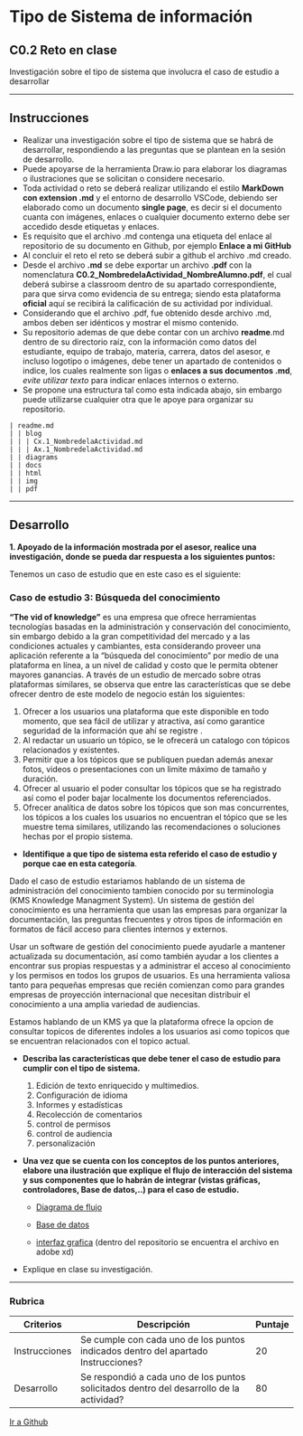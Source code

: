 # Tipo de Sistema de información

##  C0.2 Reto en clase

Investigación sobre el tipo de sistema que involucra el caso de estudio a desarrollar

___

## Instrucciones

- Realizar una investigación sobre el tipo de sistema que se habrá de desarrollar, respondiendo a las preguntas que se plantean en la sesión de desarrollo.
- Puede apoyarse de la herramienta Draw.io para elaborar los diagramas o ilustraciones que se solicitan o considere necesario.
- Toda actividad o reto se deberá realizar utilizando el estilo **MarkDown con extension .md** y el entorno de desarrollo VSCode, debiendo ser elaborado como un documento **single page**, es decir si el documento cuanta con imágenes, enlaces o cualquier documento externo debe ser accedido desde etiquetas y enlaces.
- Es requisito que el archivo .md contenga una etiqueta del enlace al repositorio de su documento en Github, por ejemplo **Enlace a mi GitHub**
- Al concluir el reto el reto se deberá subir a github el archivo .md creado.
- Desde el archivo **.md** se debe exportar un archivo **.pdf** con la nomenclatura **C0.2_NombredelaActividad_NombreAlumno.pdf**, el cual deberá subirse a classroom dentro de su apartado correspondiente, para que sirva como evidencia de su entrega; siendo esta plataforma **oficial** aquí se recibirá la calificación de su actividad por individual.
- Considerando que el archivo .pdf, fue obtenido desde archivo .md, ambos deben ser idénticos y mostrar el mismo contenido.
- Su repositorio ademas de que debe contar con un archivo **readme**.md dentro de su directorio raíz, con la información como datos del estudiante, equipo de trabajo, materia, carrera, datos del asesor, e incluso logotipo o imágenes, debe tener un apartado de contenidos o indice, los cuales realmente son ligas o **enlaces a sus documentos .md**, _evite utilizar texto_ para indicar enlaces internos o externo.
- Se propone una estructura tal como esta indicada abajo, sin embargo puede utilizarse cualquier otra que le apoye para organizar su repositorio.

```
| readme.md
| | blog
| | | Cx.1_NombredelaActividad.md
| | | Ax.1_NombredelaActividad.md
| | diagrams
| | docs
| | html
| | img
| | pdf    
```
___

## Desarrollo

**1. Apoyado de la información mostrada por el asesor, realice una investigación, donde se pueda dar respuesta a los siguientes puntos:**

Tenemos un caso de estudio que en este caso es el siguiente: 
### Caso de estudio 3: Búsqueda del conocimiento

**“The vid of knowledge”** es una empresa que ofrece herramientas tecnologías basadas en la administración y conservación del conocimiento, sin embargo debido a la gran competitividad del mercado y a las condiciones actuales y cambiantes, esta considerando proveer una aplicación referente a la “búsqueda del conocimiento” por medio de una plataforma en línea, a un nivel de calidad y costo que le permita obtener mayores ganancias. 
A través de un estudio de mercado sobre otras plataformas similares,  se observa que entre las características que se debe ofrecer dentro de este modelo de negocio están los siguientes:
1. Ofrecer a los usuarios una plataforma que este disponible en todo momento, que sea fácil de utilizar y atractiva, así como garantice seguridad de la información que ahí se registre .
2. Al redactar un usuario un tópico, se le ofrecerá un catalogo con tópicos relacionados y existentes. 
3. Permitir que a los tópicos que se publiquen puedan además anexar fotos, videos o presentaciones con un limite máximo de tamaño y duración.
4. Ofrecer al usuario el poder consultar los tópicos que se ha registrado así como el poder bajar localmente los documentos referenciados.
5. Ofrecer analítica de datos sobre los tópicos que son mas concurrentes, los tópicos a los cuales los usuarios no encuentran el tópico que se les muestre tema similares, utilizando las recomendaciones o soluciones hechas por el propio sistema.

- **Identifique a que tipo de sistema esta referido el caso de estudio y porque cae en esta categoría**.

Dado el caso de estudio estariamos hablando de un sistema de administración del conocimiento tambien conocido por su terminologia (KMS Knowledge Managment System). Un sistema de gestión del conocimiento es una herramienta que usan las empresas para organizar la documentación, las preguntas frecuentes y otros tipos de información en formatos de fácil acceso para clientes internos y externos.

Usar un software de gestión del conocimiento puede ayudarle a mantener actualizada su documentación, así como también ayudar a los clientes a encontrar sus propias respuestas y a administrar el acceso al conocimiento y los permisos en todos los grupos de usuarios. Es una herramienta valiosa tanto para pequeñas empresas que recién comienzan como para grandes empresas de proyección internacional que necesitan distribuir el conocimiento a una amplia variedad de audiencias.

Estamos hablando de un KMS ya que la plataforma ofrece la opcion de consultar topicos de diferentes indoles a los usuarios asi como topicos que se encuentran relacionados con el topico actual. 

  - **Describa las características que debe tener el caso de estudio para cumplir con el tipo de sistema.**
    1. Edición de texto enriquecido y multimedios.
    2. Configuración de idioma
    3. Informes y estadísticas
    4. Recolección de comentarios
    5. control de permisos
    6. control de audiencia
    7. personalización


  - **Una vez que se cuenta con los conceptos de los puntos anteriores, elabore una ilustración que explique el flujo de interacción del sistema y sus componentes que lo habrán de integrar (vistas gráficas, controladores, Base de datos,..) para el caso de estudio.**

    - [Diagrama de flujo](https://github.com/Carlos-Gallardoo/AnalisisAvanzadoDeSoftware/blob/main/img/busquedaDelConocimientoFlujo.svg)

    - [Base de datos](https://github.com/Carlos-Gallardoo/AnalisisAvanzadoDeSoftware/blob/main/img/C02Basededatos.svg)

    - [interfaz grafica](https://docs.google.com/document/d/1o1A316IZdxCUvaVi93lm1ql_ao_AExBuyBS-u0wmfXg/edit?usp=sharing)
    (dentro del repositorio se encuentra el archivo en adobe xd)
  - Explique en clase su investigación.
___

### Rubrica

| Criterios     | Descripción                                                                                  | Puntaje |
| ------------- | -------------------------------------------------------------------------------------------- | ------- |
| Instrucciones | Se cumple con cada uno de los puntos indicados dentro del apartado Instrucciones?            | 20 |
| Desarrollo    | Se respondió a cada uno de los puntos solicitados dentro del desarrollo de la actividad?     | 80      |

   
[Ir a Github](https://github.com/Carlos-Gallardoo/AnalisisAvanzadoDeSoftware)